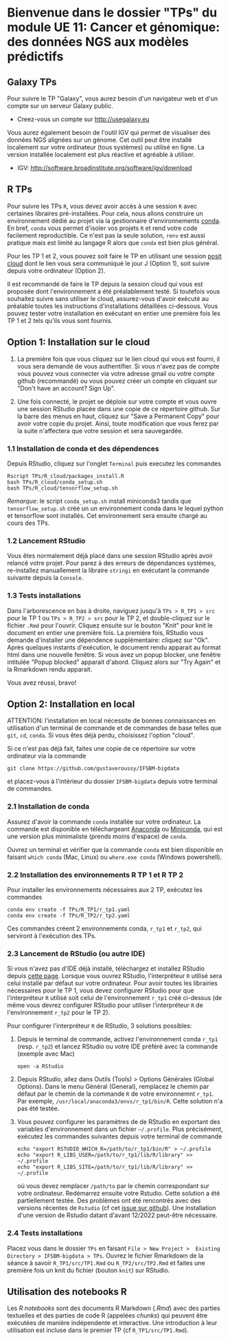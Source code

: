 # Bienvenue dans le dossier "TPs" du module UE 11: Cancer et génomique: des données NGS aux modèles prédictifs

## Galaxy TPs

Pour suivre le TP "Galaxy", vous aurez besoin d'un navigateur web et d'un compte sur un serveur Galaxy public. 
- Creez-vous un compte sur <http://usegalaxy.eu>

Vous aurez également besoin de l'outil IGV qui permet de visualiser des données NGS alignées sur un génome. Cet outil
peut être installé localement sur votre ordinateur (tous systèmes) ou utilisé en ligne. La version installée localement
est plus réactive et agréable à utiliser.
- IGV: <http://software.broadinstitute.org/software/igv/download>


## R TPs

Pour suivre les TPs `R`, vous devez avoir accès à une session `R` avec certaines libraires pré-installées. Pour cela, nous
allons construire un environnement dédié au projet via la gestionnaire d'environnements
[conda](https://docs.conda.io/en/latest/). En bref, `conda` vous permet d'isoler vos projets `R` et rend votre code
facilement reproductible. Ce n'est pas la seule solution, `renv` est aussi pratique mais est limité au langage R alors
que `conda` est bien plus général.

Pour les TP 1 et 2, vous pouvez soit faire le TP en utilisant une session [posit cloud](https://posit.cloud) dont le
lien vous sera communiqué le jour J (Option 1), soit suivre depuis votre ordinateur (Option 2).

Il est recommandé de faire le TP depuis la session cloud qui vous est proposée dont l'environnement a été préalablement
testé. Si toutefois vous souhaitez suivre sans utiliser le cloud, assurez-vous d'avoir exécuté au préalable toutes les
instructions d'installations détaillées ci-dessous. Vous pouvez tester votre installation en exécutant en entier une
première fois les TP 1 et 2 tels qu'ils vous sont fournis.

## Option 1: Installation sur le cloud

1. La première fois que vous cliquez sur le lien cloud qui vous est fourni, il vous sera demandé de vous authentifier. Si
vous n'avez pas de compte vous pouvez vous connecter via votre adresse gmail ou votre compte github (recommandé) ou vous
pouvez créer un compte en cliquant sur "Don't have an account? Sign Up".

2. Une fois connecté, le projet se déploie sur votre compte et vous ouvre une session RStudio placée dans une copie de ce
répertoire github. Sur la barre des menus en haut, cliquez sur "Save a Permanent Copy" pour avoir votre copie du projet.
Ainsi, toute modification que vous ferez par la suite n'affectera que votre session et sera sauvegardée.

### 1.1 Installation de conda et des dépendences

Depuis RStudio, cliquez sur l'onglet `Terminal` puis executez les commandes

```
Rscript TPs/R_cloud/packages_install.R
bash TPs/R_cloud/conda_setup.sh
bash TPs/R_cloud/tensorflow_setup.sh
```

*Remarque*: le script `conda_setup.sh` install miniconda3 tandis que `tensorflow_setup.sh` créé un un environnement
conda dans le lequel python et tensorflow sont installés. Cet environnement sera ensuite chargé au cours des TPs.

### 1.2 Lancement RStudio

Vous êtes normalement déjà placé dans une session RStudio après avoir relancé votre projet. Pour parez à des erreurs de
dépendances systèmes, re-installez manuallement la libraire  `stringi` en exécutant la commande suivante depuis la
`Console`.

### 1.3 Tests installations

Dans l'arborescence en bas à droite, naviguez jusqu'à `TPs > R_TP1 > src` pour le TP 1 ou
`TPs > R_TP2 > src` pour le TP 2, et double-cliquez sur le fichier `.Rmd` pour l'ouvrir. Cliquez ensuite
sur le bouton "Knit" pour knit le document en entier une première fois. La première fois, RStudio vous demande
d'installer une dépendence supplémentaire: cliquez sur "Ok". Après quelques instants d'exécution, le document rendu
apparait au format html dans une nouvelle fenêtre. Si vous avez un popup blocker, une fenêtre intitulée "Popup blocked"
apparait d'abord. Cliquez alors sur "Try Again" et la Rmarkdown rendu apparait.

Vous avez réussi, bravo!

## Option 2: Installation en local

ATTENTION: l'installation en local nécessite de bonnes connaissances en utilisation d'un terminal de commande et de
commandes de base telles que `git`, `cd`, `conda`. Si vous êtes déjà perdu, choisissez l'option "cloud".

Si ce n'est pas déjà fait, faites une copie de ce répertoire sur votre ordinateur via la commande

```
git clone https://github.com/gustaveroussy/IFSBM-bigdata
```

et placez-vous à l'intérieur du dossier `IFSBM-bigdata` depuis votre terminal de commandes.


### 2.1 Installation de conda

Assurez d'avoir la commande `conda` installée sur votre ordinateur. La commande est disponible en téléchargeant
[Anaconda](https://www.anaconda.com/products/individual) ou [Miniconda](https://docs.conda.io/en/latest/miniconda.html),
qui est une version plus minimaliste (prends moins d'espace) de `conda`.

Ouvrez un terminal et vérifier que la commande `conda` est bien disponible en faisant `which conda` (Mac, Linux) ou
`where.exe conda` (Windows powershell).

### 2.2 Installation des environnements R TP 1 et R TP 2

Pour installer les environnements nécessaires aux 2 TP, exécutez les commandes

```
conda env create -f TPs/R_TP1/r_tp1.yaml
conda env create -f TPs/R_TP2/r_tp2.yaml
```

Ces commandes créent 2 environnements conda, `r_tp1`  et `r_tp2`, qui serviront à l'exécution des TPs.

### 2.3 Lancement de RStudio (ou autre IDE)

Si vous n'avez pas d'IDE déjà installé, téléchargez et installez RStudio depuis [cette
page](https://www.rstudio.com/products/rstudio/download/#download). Lorsque vous ouvrez RStudio, l'interpréteur
`R` utilisé sera celui installé par défaut sur votre ordinateur. Pour avoir toutes les librairies nécessaires pour le TP
1, vous devez configurer RStudio pour que l'interpréteur `R` utilisé soit celui de l'environnement `r_tp1` créé
ci-dessus (de même vous devrez configurer RStudio pour utiliser l'interpréteur `R` de l'environnement `r_tp2`
pour le TP 2).

Pour configurer l'interpréteur `R` de RStudio, 3 solutions possibles:

1.  Depuis le terminal de commande, activez l'environnement conda `r_tp1` (resp. `r_tp2`) et lancez RStudio
    ou votre IDE préféré avec la commande (exemple avec Mac)

    ```
    open -a RStudio
    ```

2. Depuis RStudio, allez dans Outils (Tools) > Options Générales (Global Options). Dans le menu Général (General),
   remplacez le chemin par défaut par le chemin de la commande `R` de votre environnemnt `r_tp1`. Par exemple,
   `/usr/local/anaconda3/envs/r_tp1/bin/R`.  Cette solution n'a pas été testée.

3. Vous pouvez configurer les paramètres de de RStudio en exportant des variables d'environnement dans un
   fichier `~/.profile`. Plus précisément, exécutez les commandes suivantes depuis votre terminal de commande

    ```
    echo "export RSTUDIO_WHICH_R=/path/to/r_tp1/bin/R" > ~/.profile
    echo "export R_LIBS_USER=/path/to/r_tp1/lib/R/library" >> ~/.profile
    echo "export R_LIBS_SITE=/path/to/r_tp1/lib/R/library" >> ~/.profile
    ```

    où vous devez remplacer `/path/to` par le chemin correspondant sur votre ordinateur. Redémarrez ensuite votre
    Rstudio. Cette solution a été partiellement testée. Des problèmes ont été rencontrés avec des versions récentes de
    `Rstudio` (cf cet [issue sur github](https://github.com/rstudio/rstudio/issues/12508)). Une installation d'une
    version de Rstudio datant d'avant 12/2022 peut-être nécessaire.


### 2.4 Tests installations

Placez vous dans le dossier `TPs` en faisant `File > New Project >  Existing Directory > IFSBM-bigdata > TPs`.
Ouvrez le fichier Rmarkdown de la séance à savoir `R_TP1/src/TP1.Rmd` ou `R_TP2/src/TP2.Rmd` et faites
une première fois un knit du fichier (bouton `knit`) sur RStudio.

## Utilisation des notebooks R

Les *R notebooks* sont des documents R Markdown (*.Rmd*) avec des parties textuelles et des parties de code R
(appelées *chunks*) qui peuvent être exécutées de manière indépendente et interactive. Une introduction à leur
utilisation est incluse dans le premier TP (cf `R_TP1/src/TP1.Rmd`).
